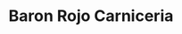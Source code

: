 ---
title: "Baron Rojo Carniceria"
url: /grand-junction/baron-rojo-carniceria/
shop: convenience
---